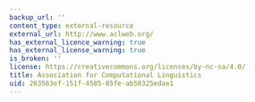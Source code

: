 ```yaml
---
backup_url: ''
content_type: external-resource
external_url: http://www.aclweb.org/
has_external_licence_warning: true
has_external_license_warning: true
is_broken: ''
license: https://creativecommons.org/licenses/by-nc-sa/4.0/
title: Association for Computational Linguistics
uid: 263563ef-151f-4585-85fe-ab58325edae1
---
```

